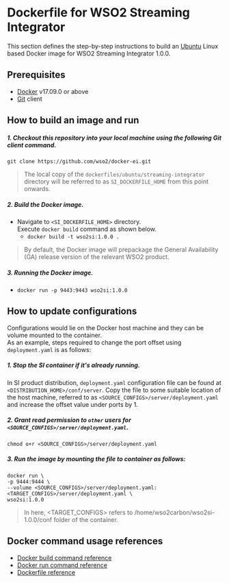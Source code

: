 # Dockerfile for WSO2 Streaming Integrator #

This section defines the step-by-step instructions to build an [Ubuntu](https://hub.docker.com/_/ubuntu/) Linux based Docker image
for WSO2 Streaming Integrator 1.0.0.

## Prerequisites

* [Docker](https://www.docker.com/get-docker) v17.09.0 or above
* [Git](https://git-scm.com/book/en/v2/Getting-Started-Installing-Git) client

## How to build an image and run

##### 1. Checkout this repository into your local machine using the following Git client command.

```
git clone https://github.com/wso2/docker-ei.git
```

>The local copy of the `dockerfiles/ubuntu/streaming-integrator` directory will be referred to as `SI_DOCKERFILE_HOME` from this point onwards.

##### 2. Build the Docker image.

- Navigate to `<SI_DOCKERFILE_HOME>` directory. <br>
  Execute `docker build` command as shown below.
    + `docker build -t wso2si:1.0.0 .`

> By default, the Docker image will prepackage the General Availability (GA) release version of the relevant WSO2 product.

##### 3. Running the Docker image.

- `docker run -p 9443:9443 wso2si:1.0.0`
  

## How to update configurations

Configurations would lie on the Docker host machine and they can be volume mounted to the container. <br>
As an example, steps required to change the port offset using `deployment.yaml` is as follows:

##### 1. Stop the SI container if it's already running.

In SI product distribution, `deployment.yaml` configuration file can be found at `<DISTRIBUTION_HOME>/conf/server`.
Copy the file to some suitable location of the host machine, referred to as `<SOURCE_CONFIGS>/server/deployment.yaml` and
increase the offset value under ports by 1.

##### 2. Grant read permission to `other` users for `<SOURCE_CONFIGS>/server/deployment.yaml`.

```
chmod o+r <SOURCE_CONFIGS>/server/deployment.yaml
```

##### 3. Run the image by mounting the file to container as follows:

```
docker run \
-p 9444:9444 \
--volume <SOURCE_CONFIGS>/server/deployment.yaml:<TARGET_CONFIGS>/server/deployment.yaml \
wso2si:1.0.0
```

>In here, <TARGET_CONFIGS> refers to /home/wso2carbon/wso2si-1.0.0/conf folder of the container.

## Docker command usage references

* [Docker build command reference](https://docs.docker.com/engine/reference/commandline/build/)
* [Docker run command reference](https://docs.docker.com/engine/reference/run/)
* [Dockerfile reference](https://docs.docker.com/engine/reference/builder/)
